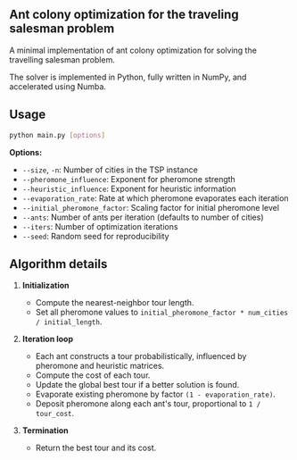 ## Ant colony optimization for the traveling salesman problem

A minimal implementation of ant colony optimization for solving the travelling salesman problem.

The solver is implemented in Python, fully written in NumPy, and accelerated using Numba.

## Usage

```bash
python main.py [options]
```

**Options:**

* `--size`, `-n`: Number of cities in the TSP instance
* `--pheromone_influence`: Exponent for pheromone strength
* `--heuristic_influence`: Exponent for heuristic information
* `--evaporation_rate`: Rate at which pheromone evaporates each iteration
* `--initial_pheromone_factor`: Scaling factor for initial pheromone level
* `--ants`: Number of ants per iteration (defaults to number of cities)
* `--iters`: Number of optimization iterations
* `--seed`: Random seed for reproducibility

## Algorithm details

1. **Initialization**

   * Compute the nearest-neighbor tour length.
   * Set all pheromone values to `initial_pheromone_factor * num_cities / initial_length`.

2. **Iteration loop**

   * Each ant constructs a tour probabilistically, influenced by pheromone and heuristic matrices.
   * Compute the cost of each tour.
   * Update the global best tour if a better solution is found.
   * Evaporate existing pheromone by factor `(1 - evaporation_rate)`.
   * Deposit pheromone along each ant's tour, proportional to `1 / tour_cost`.

3. **Termination**

   * Return the best tour and its cost.
